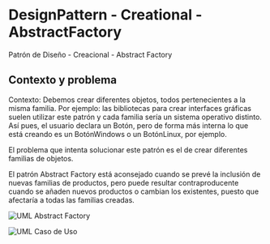 # DesignPattern - Creational - AbstractFactory
Patrón de  Diseño - Creacional - Abstract Factory

## Contexto y problema
Contexto: Debemos crear diferentes objetos, todos pertenecientes a la misma familia. Por ejemplo: las bibliotecas para crear interfaces gráficas suelen utilizar este patrón y cada familia sería un sistema operativo distinto. Así pues, el usuario declara un Botón, pero de forma más interna lo que está creando es un BotónWindows o un BotónLinux, por ejemplo.

El problema que intenta solucionar este patrón es el de crear diferentes familias de objetos.

El patrón Abstract Factory está aconsejado cuando se prevé la inclusión de nuevas familias de productos, pero puede resultar contraproducente cuando se añaden nuevos productos o cambian los existentes, puesto que afectaría a todas las familias creadas.


![UML Abstract Factory]()

![UML Caso de Uso]()
